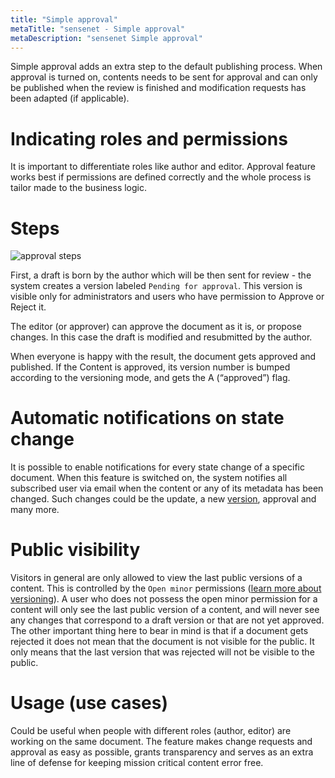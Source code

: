 ```yaml
---
title: "Simple approval"
metaTitle: "sensenet - Simple approval"
metaDescription: "sensenet Simple approval"
---
```


Simple approval adds an extra step to the default publishing process. When approval is turned on, contents needs to be sent for approval and can only be published when the review is finished and modification requests has been adapted (if applicable).

# Indicating roles and permissions

It is important to differentiate roles like author and editor. Approval feature works best if permissions are defined correctly and the whole process is tailor made to the business logic.

# Steps
![approval steps](./img/approval.png)

First, a draft is born by the author which will be then sent for review - the system creates a version labeled `Pending for approval`. This version is visible only for administrators and users who have permission to Approve or Reject it.

The editor (or approver) can approve the document as it is, or propose changes. In this case the draft is modified and resubmitted by the author.

When everyone is happy with the result, the document gets approved and published. If the Content is approved, its version number is bumped according to the versioning mode, and gets the A (“approved”) flag.

# Automatic notifications on state change
It is possible to enable notifications for every state change of a specific document. When this feature is switched on, the system notifies all subscribed user via email when the content or any of its metadata has been changed. Such changes could be the update, a new [version](/concepts/versioning), approval and many more.

# Public visibility
Visitors in general are only allowed to view the last public versions of a content. This is controlled by the `Open minor` permissions ([learn more about versioning](/concepts/versioning)). A user who does not possess the open minor permission for a content will only see the last public version of a content, and will never see any changes that correspond to a draft version or that are not yet approved. The other important thing here to bear in mind is that if a document gets rejected it does not mean that the document is not visible for the public. It only means that the last version that was rejected will not be visible to the public.

# Usage (use cases)
Could be useful when people with different roles (author, editor) are working on the same document. The feature makes change requests and approval as easy as possible, grants transparency and serves as an extra line of defense for keeping mission critical content error free.
